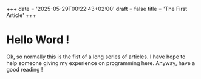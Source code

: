+++
date = '2025-05-29T00:22:43+02:00'
draft = false
title = 'The First Article'
+++

# Hello Word !

Ok, so normally this is the fist of a long series of articles. I have hope to help someone giving my experience on programming here. Anyway, have a good reading !